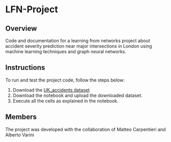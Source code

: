 # LFN-Project

## Overview

Code and documentation for a learning from networks project about accident severity prediction near major intersections in London using machine learning techniques and graph neural networks.

## Instructions

To run and test the project code, follow the steps below:

1. Download the [UK_accidents dataset](https://www.kaggle.com/datasets/devansodariya/road-accident-united-kingdom-uk-dataset?resource=download)
2. Download the notebook and upload the downloaded dataset.
3. Execute all the cells as explained in the notebook.

## Members
The project was developed with the collaboration of Matteo Carpentieri and Alberto Varini

